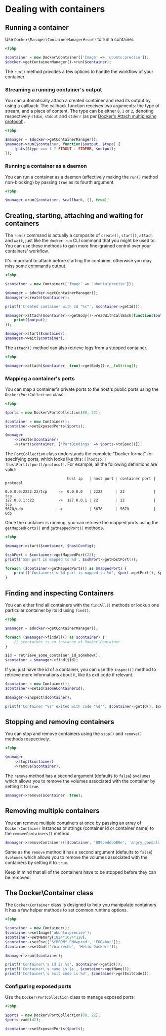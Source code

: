 # Dealing with containers

## Running a container

Use `Docker\Manager\ContainerManager#run()` to run a container.

```php
<?php

$container = new Docker\Container(['Image' => 'ubuntu:precise']);
$docker->getContainerManager()->run($container);
```

The `run()` method provides a few options to handle the workflow of your container.

### Streaming a running container's output

You can automatically attach a created container and read its output by using a callback.
The callback function receives two arguments: the type of stream, and a piece of content. The type can be either `0`, `1` or `2`, denoting respectively `stdin`, `stdout` and `stderr` (as per [Docker's Attach multiplexing protocol](http://docs.docker.io/en/latest/reference/api/docker_remote_api_v1.9/#attach-to-a-container)).

```php
<?php

$manager = $docker->getContainerManager();
$manager->run($container, function($output, $type) {
    fputs($type === 1 ? STDOUT : STDERR, $output);
});
```
### Running a container as a daemon

You can run a container as a daemon (effectively making the `run()` method non-blocking) by passing `true` as its fourth argument.

```php
<?php

$manager->run($container, $callback, [], true);
```

## Creating, starting, attaching and waiting for containers

The `run()` command is actually a composite of `create()`, `start()`, `attach` and `wait`, just like the `docker run` CLI command that you might be used to. You can use these methods to gain more fine-grained control over your containers' workflow.

It's important to attach before starting the container, otherwise you may miss some commands output.

```php
<?php

$container = new Container(['Image' => 'ubuntu:precise']);

$manager = $docker->getContainerManager();
$manager->create($container);

printf('Created container with Id "%s"', $container->getId());

$manager->attach($container)->getBody()->readWithCallBack(function($output, $type) {
    print($output);
});

$manager->start($container);
$manager->wait($container);
```

The `attach()` method can also retrieve logs from a stopped container.

```php
<?php

$manager->attach($container, true)->getBody()->__toString();
```

### Mapping a container's ports

You can map a container's private ports to the host's public ports using the `Docker\PortCollection` class.

```php
<?php

$ports = new Docker\PortCollection(80, 22);

$container = new Container();
$container->setExposedPorts($ports);

$manager
    ->create($container)
    ->start($container, ['PortBindings' => $ports->toSpec()]);
```

The `PortCollection` class understands the complete "Docker format" for specifying ports, which looks like this: `[[hostIp:][hostPort]:]port[/protocol]`. For example, all the following definitions are valid:

```
                            host ip   | host port | container port | protocol

0.0.0.0:2222:22/tcp     ->  0.0.0.0   | 2222      | 22             | tcp
127.0.0.1::22           ->  127.0.0.1 | 22        | 22             | tcp
5678/udp                ->            | 5678      | 5678           | udp
```

Once the container is running, you can retrieve the mapped ports using the `getMappedPorts()` and `getMappedPort()` methods.

```php
<?php

$manager->start($container, $hostConfig);

$sshPort = $container->getMappedPort(22);
printf('SSH port is mapped to %d', $sshPort->getHostPort());

foreach ($container->getMappedPorts() as $mappedPort) {
    printf('Container\'s %d port is mapped to %d', $port->getPort(), $port->getHostPort());
}
```


## Finding and inspecting Containers

You can either find all containers with the `findAll()` methods or lookup one particular container by its id using `find()`.

```php
<?php

$manager = $docker->getContainerManager();

foreach ($manager->findAll() as $container) {
    // $container is an instance of Docker\Container
}

$id = retrieve_some_container_id_somehow();
$container = $manager->find($id);
```

If you just have the id of a container, you can use the `inspect()` method to retrieve more informations about it, like its exit code if relevant.

```php
$container = new Container();
$container->setId($someContainerId);

$manager->inspect($container);

printf('Container "%s" exited with code "%d"', $container->getId(), $container->getExitCode());
```

## Stopping and removing containers

You can stop and remove containers using the `stop()` and `remove()` methods respectively.

```php
<?php

$manager
    ->stop($container)
    ->remove($container);
```

The `remove` method has a second argument (defaults to `false`) `$volumes` which allows you to remove the volumes associated with the container by setting it to `true`.


```php
$manager->remove($container, true);
```


## Removing multiple containers

You can remove multiple containers at once by passing an array of `Docker\Container` instances or strings (container id or container name) to the `removeContainers()` method.

```php
$manager->removeContainers([$container, '889ceddbb88e', 'angry_goodall']);
```

Same as the `remove` method it has a second argument (defaults to `false`) `$volumes` which allows you to remove the volumes associated with the containers by setting it to `true`.

Keep in mind that all of the containers have to be stopped before they can be removed.


## The Docker\Container class

The `Docker\Container` class is designed to help you manipulate containers. It has a few helper methods to set common runtime options.

```php
<?php

$container = new Container();
$container->setImage('ubuntu:precise');
$container->setMemory(1024*1024*128);
$container->setEnv(['SYMFONY_ENV=prod', 'FOO=bar']);
$container->setCmd(['/bin/echo', 'Hello Docker!']);

$manager->run($container);

printf('Container\'s id is %s', $container->getId());
printf('Container\'s name is $s', $container->getName());
printf('Container\'s exit code is %d', $container->getExitCode());
```

### Configuring exposed ports

Use the `Docker\PortCollection` class to manage exposed ports:

```php
<?php

$ports = new Docker\PortCollection(80, 22);
$ports->add(42);

$container->setExposedPorts($ports);
```